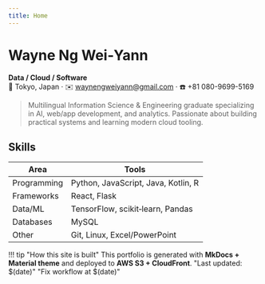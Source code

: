 ```yaml
---
title: Home
---
```


# Wayne Ng Wei‑Yann

**Data / Cloud / Software**  
📍 Tokyo, Japan · ✉️ [waynengweiyann@gmail.com](mailto:waynengweiyann@gmail.com) · ☎️ +81 080-9699-5169

> Multilingual Information Science & Engineering graduate specializing in AI, web/app development, and analytics. Passionate about building practical systems and learning modern cloud tooling.

## Skills

| Area | Tools |
| --- | --- |
| Programming | Python, JavaScript, Java, Kotlin, R |
| Frameworks | React, Flask |
| Data/ML | TensorFlow, scikit‑learn, Pandas |
| Databases | MySQL |
| Other | Git, Linux, Excel/PowerPoint |

!!! tip "How this site is built"
    This portfolio is generated with **MkDocs + Material theme** and deployed to **AWS S3 + CloudFront**.
"Last updated: $(date)" 
"Fix workflow at $(date)" 
